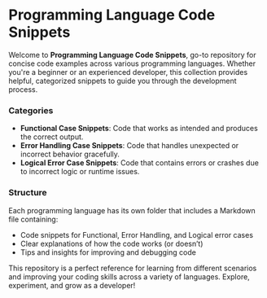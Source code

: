# Programming Language Code Snippets

Welcome to **Programming Language Code Snippets**, go-to repository for concise code examples across various programming languages. Whether you're a beginner or an experienced developer, this collection provides helpful, categorized snippets to guide you through the development process.

### Categories

- **Functional Case Snippets**: Code that works as intended and produces the correct output.
- **Error Handling Case Snippets**: Code that handles unexpected or incorrect behavior gracefully.
- **Logical Error Case Snippets**: Code that contains errors or crashes due to incorrect logic or runtime issues.

### Structure

Each programming language has its own folder that includes a Markdown file containing:

* Code snippets for Functional, Error Handling, and Logical error cases
* Clear explanations of how the code works (or doesn’t)
* Tips and insights for improving and debugging code

This repository is a perfect reference for learning from different scenarios and improving your coding skills across a variety of languages. Explore, experiment, and grow as a developer!
